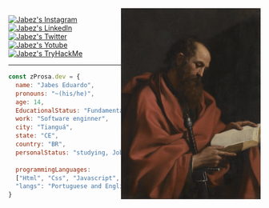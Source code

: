 <img align="right" height="382em" src="./assets/Apostolo_Paulo.jpg"/>

[![Jabez's Instagram][instagram]](https://www.instagram.com/prosa.ww/)
[![Jabez's LinkedIn][linkedin]](https://www.linkedin.com/in/prosa-shell/)
[![Jabez's Twitter][twitter]](https://twitter.com/0x2z87)
[![Jabez's Yotube][youtube]](https://www.youtube.com/@Onmi.)
[![Jabez's TryHackMe][tryhackme]](https://tryhackme.com/p/Prsa)

[instagram]: https://img.shields.io/badge/Instagram-05091A?style=flat&labelColor=05093A&logo=instagram&logoColor=white&link=https://www.instagram.com/prosa.ww/
[linkedin]: https://img.shields.io/badge/LinkedIn-05091A?style=flat&labelColor=05093A&logo=LinkedIn&logoColor=white&link=https://www.linkedin.com/in/prosa-shell/
[twitter]: https://img.shields.io/badge/Twitter-05091A?style=flat&labelColor=05093A&logo=twitter&logoColor=white&link=https://twitter.com/0x2z87
[youtube]: https://img.shields.io/badge/Youtube-05091A?style=flat&labelColor=05093A&logo=youtube&logoColor=white&link=https://www.youtube.com/@Onmi.
[tryhackme]: https://img.shields.io/badge/TryHackMe-05091A?style=flat&labelColor=05093A&logo=TryHackMe&logoColor=white&link=https://tryhackme.com/p/Prsa05122A

---

```javascript
const zProsa.dev = {
  name: "Jabes Eduardo",
  pronouns: "~(his/he)",
  age: 14,
  EducationalStatus: "Fundamental 8",
  work: "Software enginner",
  city: "Tianguá",
  state: "CE",
  country: "BR",
  personalStatus: "studying, Job, developing",

  programmingLanguages:
  ["Html", "Css", "Javascript", "Java", "Git", "sql"],
  "langs": "Portuguese and English",
}
```
